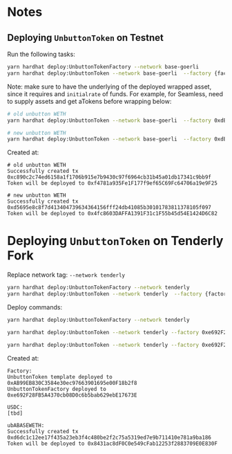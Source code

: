# Notes

## Deploying `UnbuttonToken` on Testnet

Run the following tasks:

```bash
yarn hardhat deploy:UnbuttonTokenFactory --network base-goerli
yarn hardhat deploy:UnbuttonToken --network base-goerli  --factory {factoryAddress} --underlying {tokenToWrapAddress} --name "Unbuttoned SEAM" --symbol ubASEAM --initialRate 1
```

Note: make sure to have the underlying of the deployed wrapped asset, since it requires and `initialrate` of funds. For example, for Seamless, need to supply assets and get aTokens before wrapping below:

```bash
# old unbutton WETH
yarn hardhat deploy:UnbuttonToken --network base-goerli  --factory 0xdB48F0FF1335b48bf73194e29Aa6c3E8dB92d8ae --underlying 0x7A71F6514bE49500712AB09D5fFeA6a9ea5C2C45 --name "Unbuttoned Aave BASE WETH" --symbol ubABASEWETH --initialrate 1

# new unbutton WETH
yarn hardhat deploy:UnbuttonToken --network base-goerli  --factory 0xdB48F0FF1335b48bf73194e29Aa6c3E8dB92d8ae --underlying 0x2311D94F5a407D1AA3D8400a7dECF8E2324A033D --name "Unbuttoned Aave BASE WETH" --symbol ubABASEWETH2 --initialrate 1
```

Created at:

```
# old unbutton WETH
Successfully created tx 0xc890c2c74ed6158a1f1706b915e7b9430c97f6964cb31b45a01db17341c9bb9f
Token will be deployed to 0xf4781a935Fe1F177f9ef65C69Fc64706a19e9F25

# new unbutton WETH
Successfully created tx 0xd5695e8c8f7d413404739634364156fff24db41085b30101783811378105f097
Token will be deployed to 0x4fc8603DAFFA1391F31c1F55b45d54E1424D6C82
```

# Deploying `UnbuttonToken` on Tenderly Fork

Replace network tag: `--network tenderly`

```bash
yarn hardhat deploy:UnbuttonTokenFactory --network tenderly
yarn hardhat deploy:UnbuttonToken --network tenderly  --factory {factoryAddress} --underlying {tokenToWrapAddress} --name "Unbuttoned SEAM" --symbol ubASEAM --initialRate 1
```

Deploy commands:

```bash
yarn hardhat deploy:UnbuttonTokenFactory --network tenderly

yarn hardhat deploy:UnbuttonToken --network tenderly --factory 0xe692F28FB5A4370cb08D0c6b5bab629ebE17673E --underlying 0x6A8d8C95ea9384298e38480Fee16Fe62b152909D --name "Unbuttoned Aave BASE USDBC" --symbol ubABASEUSDBC --initialrate 1

yarn hardhat deploy:UnbuttonToken --network tenderly --factory 0xe692F28FB5A4370cb08D0c6b5bab629ebE17673E --underlying 0x8a7bCC00059Ca5c3038E5DB9e555fc6538C2757C --name "Unbuttoned Aave BASE WETH" --symbol ubABASEWETH --initialrate 1
```

Created at:

```
Factory:
UnbuttonToken template deployed to 0xAB99EB830C3584e30ec97663901695e00F18b2f8
UnbuttonTokenFactory deployed to 0xe692F28FB5A4370cb08D0c6b5bab629ebE17673E

USDC:
[tbd]

ubABASEWETH:
Successfully created tx 0xd6dc1c12ee17f435a23eb3f4c480be2f2c75a5319ed7e9b711410e781a9ba186
Token will be deployed to 0x8431ac8dF0C0e549cFab12253f2883709E0E830F
```
